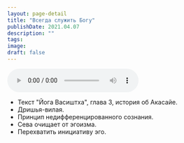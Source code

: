 ```yaml
---
layout: page-detail
title: "Всегда служить Богу"
publishDate: 2021.04.07
description: ""
tags:
image:
draft: false
---
```


<audio title="2021.04.07 - Всегда служить Богу.mp3" src="/upload/iblock/0cc/0cc99144998927dc4d422d914d02c11b.mp3" controls=""></audio>

* Текст "Йога Васиштха", глава 3, история об Акасайе.
* Дришья-вилая.
* Принцип недифференцированного сознания.
* Сева очищает от эгоизма.
* Перехватить инициативу эго.

  
